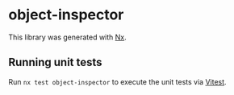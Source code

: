 # object-inspector

This library was generated with [Nx](https://nx.dev).

## Running unit tests

Run `nx test object-inspector` to execute the unit tests via [Vitest](https://vitest.dev/).
